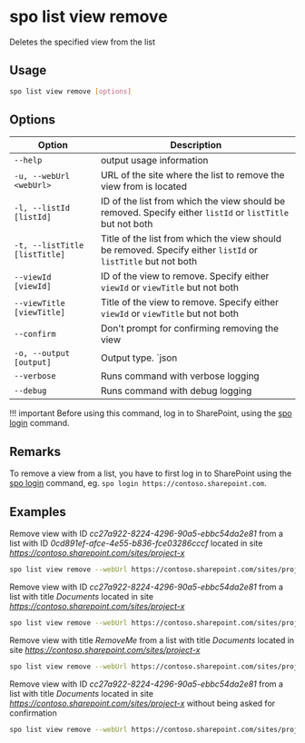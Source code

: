 # spo list view remove

Deletes the specified view from the list

## Usage

```sh
spo list view remove [options]
```

## Options

Option|Description
------|-----------
`--help`|output usage information
`-u, --webUrl <webUrl>`|URL of the site where the list to remove the view from is located
`-l, --listId [listId]`|ID of the list from which the view should be removed. Specify either `listId` or `listTitle` but not both
`-t, --listTitle [listTitle]`|Title of the list from which the view should be removed. Specify either `listId` or `listTitle` but not both
`--viewId [viewId]`|ID of the view to remove. Specify either `viewId` or `viewTitle` but not both
`--viewTitle [viewTitle]`|Title of the view to remove. Specify either `viewId` or `viewTitle` but not both
`--confirm`|Don't prompt for confirming removing the view
`-o, --output [output]`|Output type. `json|text`. Default `text`
`--verbose`|Runs command with verbose logging
`--debug`|Runs command with debug logging

!!! important
    Before using this command, log in to SharePoint, using the [spo login](../login.md) command.

## Remarks

To remove a view from a list, you have to first log in to SharePoint using the [spo login](../login.md) command, eg. `spo login https://contoso.sharepoint.com`.

## Examples

Remove view with ID _cc27a922-8224-4296-90a5-ebbc54da2e81_ from a list with ID _0cd891ef-afce-4e55-b836-fce03286cccf_ located in site _https://contoso.sharepoint.com/sites/project-x_

```sh
spo list view remove --webUrl https://contoso.sharepoint.com/sites/project-x --listId 0cd891ef-afce-4e55-b836-fce03286cccf --viewId cc27a922-8224-4296-90a5-ebbc54da2e81
```

Remove view with ID _cc27a922-8224-4296-90a5-ebbc54da2e81_ from a list with title _Documents_ located in site _https://contoso.sharepoint.com/sites/project-x_

```sh
spo list view remove --webUrl https://contoso.sharepoint.com/sites/project-x --listTitle Documents --viewId cc27a922-8224-4296-90a5-ebbc54da2e81
```

Remove view with title _RemoveMe_ from a list with title _Documents_ located in site _https://contoso.sharepoint.com/sites/project-x_

```sh
spo list view remove --webUrl https://contoso.sharepoint.com/sites/project-x --listTitle Documents --viewTitle RemoveMe
```

Remove view with ID _cc27a922-8224-4296-90a5-ebbc54da2e81_ from a list with title _Documents_ located in site _https://contoso.sharepoint.com/sites/project-x_ without being asked for confirmation

```sh
spo list view remove --webUrl https://contoso.sharepoint.com/sites/project-x --listTitle Documents --viewId cc27a922-8224-4296-90a5-ebbc54da2e81 --confirm
```